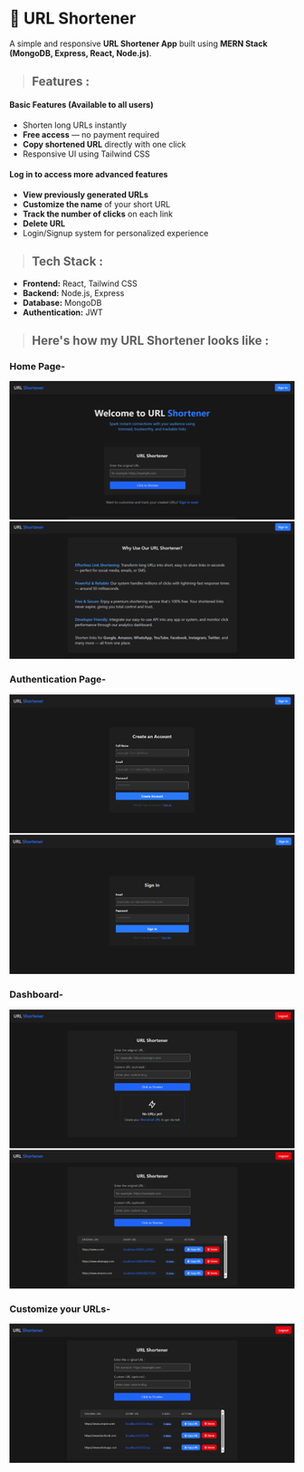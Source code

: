 

# 🔗 URL Shortener

A simple and responsive **URL Shortener App** built using **MERN Stack (MongoDB, Express, React, Node.js)**.



> ## Features :

#### Basic Features (Available to all users)
- Shorten long URLs instantly  
- **Free access** — no payment required  
- **Copy shortened URL** directly with one click   
- Responsive UI using Tailwind CSS  

#### Log in to access more advanced features
- **View previously generated URLs**  
- **Customize the name** of your short URL  
- **Track the number of clicks** on each link  
- **Delete URL**   
- Login/Signup system for personalized experience 


> ##  Tech Stack :

- **Frontend:** React, Tailwind CSS  
- **Backend:** Node.js, Express  
- **Database:** MongoDB  
- **Authentication:** JWT  


> ## Here's how my URL Shortener looks like :

### Home Page-
![Homepage](./images/homepage1.png)
![Homepage](./images/homepage2.png)

### Authentication Page-
![Signuppage](./images/signup.png)
![Signinpage](./images/signin.png)

### Dashboard-
![Dashboardpage](./images/dashboard1.png)
![Dashboardpage](./images/dashboard2.png)

### Customize your URLs-
![Dashboardpage](./images/dashboard3.png)

